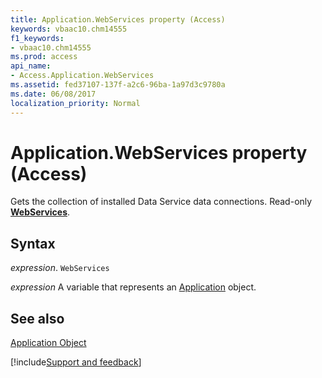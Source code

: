 ```yaml
---
title: Application.WebServices property (Access)
keywords: vbaac10.chm14555
f1_keywords:
- vbaac10.chm14555
ms.prod: access
api_name:
- Access.Application.WebServices
ms.assetid: fed37107-137f-a2c6-96ba-1a97d3c9780a
ms.date: 06/08/2017
localization_priority: Normal
---
```



# Application.WebServices property (Access)

Gets the collection of installed Data Service data connections. Read-only  **[WebServices](Access.WebServices.md)**.


## Syntax

_expression_. `WebServices`

_expression_ A variable that represents an [Application](Access.Application.md) object.


## See also


[Application Object](Access.Application.md)

[!include[Support and feedback](~/includes/feedback-boilerplate.md)]
